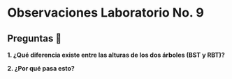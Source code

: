 # Observaciones Laboratorio No. 9

## Preguntas :page_facing_up:

**1. ¿Qué diferencia existe entre las alturas de los dos árboles (BST y RBT)?**

**2. ¿Por qué pasa esto?**
